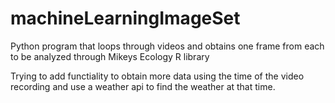 # machineLearningImageSet

Python program that loops through videos and obtains one frame from each to be analyzed through Mikeys Ecology R library

Trying to add functiality to obtain more data using the time of the video recording and use a weather api to find the weather at that time.

